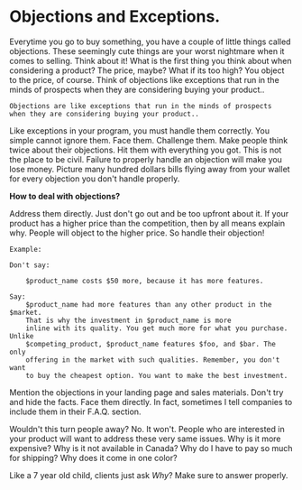 Objections and Exceptions.
==========================

Everytime you go to buy something, you have a couple of little things called objections.
These seemingly cute things are your worst nightmare when it comes to selling.
Think about it! What is the first thing you think about when considering a product?
The price, maybe? What if its too high? You object to the price, of course.
Think of objections like exceptions that run in the minds of prospects
when they are considering buying your product..

    Objections are like exceptions that run in the minds of prospects 
    when they are considering buying your product..

Like exceptions in your program, you must handle them correctly. You simple cannot
ignore them. Face them. Challenge them. Make people think twice about their objections.
Hit them with everything you got. This is not the place to be civil. Failure to 
properly handle an objection will make you lose money. Picture many hundred dollars
bills flying away from your wallet for every objection you don't handle properly.


**How to deal with objections?**

Address them directly. Just don't go out and be too upfront about it. If your product has a higher price than the competition, then
by all means explain why. People will object to the higher price. So handle their objection!

    Example:
    
    Don't say:
    
        $product_name costs $50 more, because it has more features.
        
    Say:
        $product_name had more features than any other product in the $market.
        That is why the investment in $product_name is more
        inline with its quality. You get much more for what you purchase. Unlike
        $competing_product, $product_name features $foo, and $bar. The only 
        offering in the market with such qualities. Remember, you don't want 
        to buy the cheapest option. You want to make the best investment.
        

Mention the objections in your landing page and sales materials. Don't try and hide the facts. Face them 
directly. In fact, sometimes I tell companies to include them in their F.A.Q. section.

Wouldn't this turn people away? No. It won't. People who are interested in 
your product will want to address these very same issues. Why is it more expensive?
Why is it not available in Canada? Why do I have to pay so much for shipping?
Why does it come in one color?

Like a 7 year old child, clients just ask *Why*? Make sure to answer properly.

